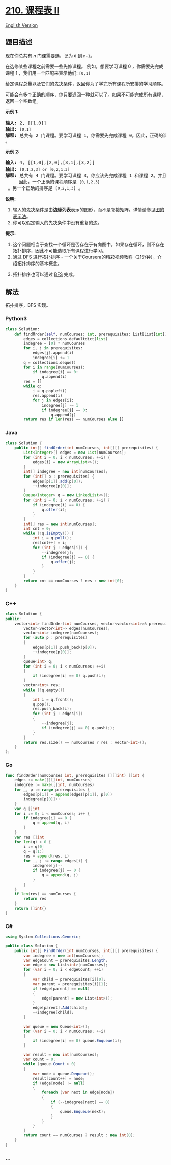 # [210. 课程表 II](https://leetcode-cn.com/problems/course-schedule-ii)

[English Version](/solution/0200-0299/0210.Course%20Schedule%20II/README_EN.md)

## 题目描述

<!-- 这里写题目描述 -->

<p>现在你总共有 <em>n</em> 门课需要选，记为&nbsp;<code>0</code>&nbsp;到&nbsp;<code>n-1</code>。</p>

<p>在选修某些课程之前需要一些先修课程。&nbsp;例如，想要学习课程 0 ，你需要先完成课程&nbsp;1 ，我们用一个匹配来表示他们: <code>[0,1]</code></p>

<p>给定课程总量以及它们的先决条件，返回你为了学完所有课程所安排的学习顺序。</p>

<p>可能会有多个正确的顺序，你只要返回一种就可以了。如果不可能完成所有课程，返回一个空数组。</p>

<p><strong>示例&nbsp;1:</strong></p>

<pre><strong>输入:</strong> 2, [[1,0]] 
<strong>输出: </strong><code>[0,1]</code>
<strong>解释:</strong>&nbsp;总共有 2 门课程。要学习课程 1，你需要先完成课程 0。因此，正确的课程顺序为 <code>[0,1] 。</code></pre>

<p><strong>示例&nbsp;2:</strong></p>

<pre><strong>输入:</strong> 4, [[1,0],[2,0],[3,1],[3,2]]
<strong>输出: </strong><code>[0,1,2,3] or [0,2,1,3]</code>
<strong>解释:</strong>&nbsp;总共有 4 门课程。要学习课程 3，你应该先完成课程 1 和课程 2。并且课程 1 和课程 2 都应该排在课程 0 之后。
&nbsp;    因此，一个正确的课程顺序是&nbsp;<code>[0,1,2,3]</code> 。另一个正确的排序是&nbsp;<code>[0,2,1,3]</code> 。
</pre>

<p><strong>说明:</strong></p>

<ol>
	<li>输入的先决条件是由<strong>边缘列表</strong>表示的图形，而不是邻接矩阵。详情请参见<a href="http://blog.csdn.net/woaidapaopao/article/details/51732947" target="_blank">图的表示法</a>。</li>
	<li>你可以假定输入的先决条件中没有重复的边。</li>
</ol>

<p><strong>提示:</strong></p>

<ol>
	<li>这个问题相当于查找一个循环是否存在于有向图中。如果存在循环，则不存在拓扑排序，因此不可能选取所有课程进行学习。</li>
	<li><a href="https://www.coursera.org/specializations/algorithms" target="_blank">通过 DFS 进行拓扑排序</a> - 一个关于Coursera的精彩视频教程（21分钟），介绍拓扑排序的基本概念。</li>
	<li>
	<p>拓扑排序也可以通过&nbsp;<a href="https://baike.baidu.com/item/%E5%AE%BD%E5%BA%A6%E4%BC%98%E5%85%88%E6%90%9C%E7%B4%A2/5224802?fr=aladdin&amp;fromid=2148012&amp;fromtitle=%E5%B9%BF%E5%BA%A6%E4%BC%98%E5%85%88%E6%90%9C%E7%B4%A2" target="_blank">BFS</a>&nbsp;完成。</p>
	</li>
</ol>

## 解法

<!-- 这里可写通用的实现逻辑 -->

拓扑排序，BFS 实现。

<!-- tabs:start -->

### **Python3**

<!-- 这里可写当前语言的特殊实现逻辑 -->

```python
class Solution:
    def findOrder(self, numCourses: int, prerequisites: List[List[int]]) -> List[int]:
        edges = collections.defaultdict(list)
        indegree = [0] * numCourses
        for i, j in prerequisites:
            edges[j].append(i)
            indegree[i] += 1
        q = collections.deque()
        for i in range(numCourses):
            if indegree[i] == 0:
                q.append(i)
        res = []
        while q:
            i = q.popleft()
            res.append(i)
            for j in edges[i]:
                indegree[j] -= 1
                if indegree[j] == 0:
                    q.append(j)
        return res if len(res) == numCourses else []
```

### **Java**

<!-- 这里可写当前语言的特殊实现逻辑 -->

```java
class Solution {
    public int[] findOrder(int numCourses, int[][] prerequisites) {
        List<Integer>[] edges = new List[numCourses];
        for (int i = 0; i < numCourses; ++i) {
            edges[i] = new ArrayList<>();
        }
        int[] indegree = new int[numCourses];
        for (int[] p : prerequisites) {
            edges[p[1]].add(p[0]);
            ++indegree[p[0]];
        }
        Queue<Integer> q = new LinkedList<>();
        for (int i = 0; i < numCourses; ++i) {
            if (indegree[i] == 0) {
                q.offer(i);
            }
        }
        int[] res = new int[numCourses];
        int cnt = 0;
        while (!q.isEmpty()) {
            int i = q.poll();
            res[cnt++] = i;
            for (int j : edges[i]) {
                --indegree[j];
                if (indegree[j] == 0) {
                    q.offer(j);
                }
            }
        }
        return cnt == numCourses ? res : new int[0];
    }
}
```

### **C++**

```cpp
class Solution {
public:
    vector<int> findOrder(int numCourses, vector<vector<int>>& prerequisites) {
        vector<vector<int>> edges(numCourses);
        vector<int> indegree(numCourses);
        for (auto p : prerequisites)
        {
            edges[p[1]].push_back(p[0]);
            ++indegree[p[0]];
        }
        queue<int> q;
        for (int i = 0; i < numCourses; ++i)
        {
            if (indegree[i] == 0) q.push(i);
        }
        vector<int> res;
        while (!q.empty())
        {
            int i = q.front();
            q.pop();
            res.push_back(i);
            for (int j : edges[i])
            {
                --indegree[j];
                if (indegree[j] == 0) q.push(j);
            }
        }
        return res.size() == numCourses ? res : vector<int>();
    }
};
```

### **Go**

```go
func findOrder(numCourses int, prerequisites [][]int) []int {
	edges := make([][]int, numCourses)
	indegree := make([]int, numCourses)
	for _, p := range prerequisites {
		edges[p[1]] = append(edges[p[1]], p[0])
		indegree[p[0]]++
	}
	var q []int
	for i := 0; i < numCourses; i++ {
		if indegree[i] == 0 {
			q = append(q, i)
		}
	}
	var res []int
	for len(q) > 0 {
		i := q[0]
		q = q[1:]
		res = append(res, i)
		for _, j := range edges[i] {
			indegree[j]--
			if indegree[j] == 0 {
				q = append(q, j)
			}
		}
	}
	if len(res) == numCourses {
		return res
	}
	return []int{}
}
```

### **C#**

```cs
using System.Collections.Generic;

public class Solution {
    public int[] FindOrder(int numCourses, int[][] prerequisites) {
        var indegree = new int[numCourses];
        var edgeCount = prerequisites.Length;
        var edge = new List<int>[numCourses];
        for (var i = 0; i < edgeCount; ++i)
        {
            var child = prerequisites[i][0];
            var parent = prerequisites[i][1];
            if (edge[parent] == null)
            {
                edge[parent] = new List<int>();
            }
            edge[parent].Add(child);
            ++indegree[child];
        }

        var queue = new Queue<int>();
        for (var i = 0; i < numCourses; ++i)
        {
            if (indegree[i] == 0) queue.Enqueue(i);
        }

        var result = new int[numCourses];
        var count = 0;
        while (queue.Count > 0)
        {
            var node = queue.Dequeue();
            result[count++] = node;
            if (edge[node] != null)
            {
                foreach (var next in edge[node])
                {
                    if (--indegree[next] == 0)
                    {
                        queue.Enqueue(next);
                    }
                }
            }
        }
        return count == numCourses ? result : new int[0];
    }
}
```

### **...**

```

```

<!-- tabs:end -->
